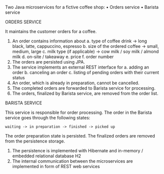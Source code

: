 Two Java microservices for a fictive coffee shop: 
•	Orders service
• Barista service

ORDERS SERVICE

It maintains the customer orders for a coffee. 

1.	An order contains information about 
a.	type of coffee drink -> long black, latte, cappuccino, espresso
b.	size of the ordered coffee -> small, medium, large
c.	milk type (if applicable) -> cow milk / soy milk / almond milk
d.	on-site / takeaway
e.	price
f.	order number
2.	The orders are persisted using JPA.
3.	The service implements an external REST interface for
a.	adding an order
b.	canceling an order
c.	listing of pending orders with their current status
4.	An order, which is already in preparation, cannot be cancelled. 
5.	The completed orders are forwarded to Barista service for processing.
6.	The orders, finalized by Barista service, are removed from the order list.
	
BARISTA SERVICE

This service is responsible for order processing. The order in the Barista service goes through the following states: 

	waiting -> in preparation -> finished -> picked up
	
The order preparation state is persisted.
The finalized orders are removed from the persistence storage.

1.	The persistence is implemented with Hibernate and in-memory / embedded relational database H2
2.	The internal communication between the microservices are implemented in form of REST web services

